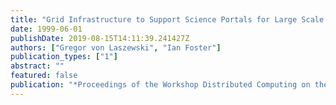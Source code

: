 ```yaml
---
title: "Grid Infrastructure to Support Science Portals for Large Scale Instruments"
date: 1999-06-01
publishDate: 2019-08-15T14:11:39.241427Z
authors: ["Gregor von Laszewski", "Ian Foster"]
publication_types: ["1"]
abstract: ""
featured: false
publication: "*Proceedings of the Workshop Distributed Computing on the Web (DCW)*"
---
```


